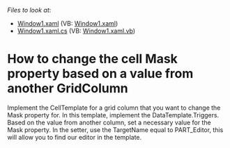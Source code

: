 <!-- default file list -->
*Files to look at*:

* [Window1.xaml](./CS/WpfApplication5/Window1.xaml) (VB: [Window1.xaml](./VB/WpfApplication5/Window1.xaml))
* [Window1.xaml.cs](./CS/WpfApplication5/Window1.xaml.cs) (VB: [Window1.xaml.vb](./VB/WpfApplication5/Window1.xaml.vb))
<!-- default file list end -->
# How to change the cell Mask property based on a value from another GridColumn


<p>Implement the CellTemplate for a grid column that you want to change the Mask property for. In this template, implement the  DataTemplate.Triggers. Based on the value from another column, set a necessary value for the Mask property. In the setter, use the TargetName equal to PART_Editor, this will allow you to find our editor in the template.</p>

<br/>


